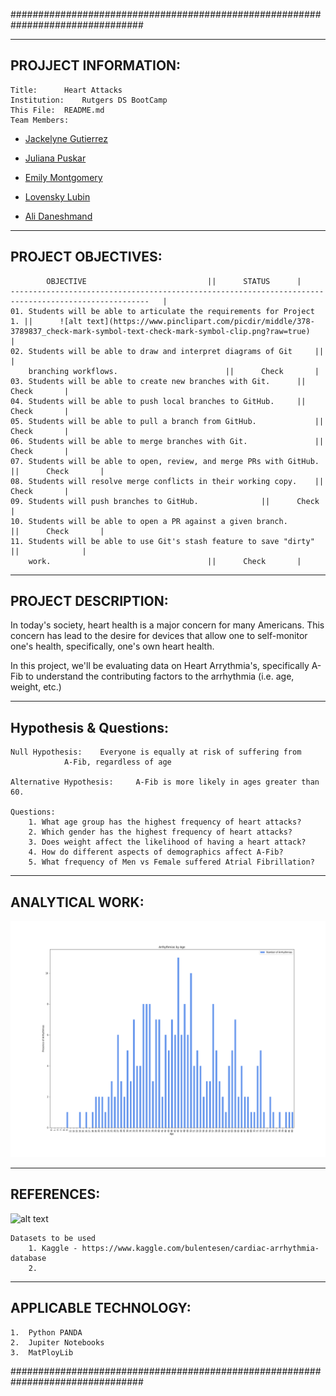 ################################################################################

---------------------
PROJJECT INFORMATION:
---------------------

	Title: 		Heart Attacks
	Institution: 	Rutgers DS BootCamp
	This File:	README.md
	Team Members:
- [Jackelyne Gutierrez](https://github.com/Jackelyneg)
		
- [Juliana Puskar](https://github.com/Anikraze)
		
- [Emily Montgomery](https://github.com/emilymmont)

- [Lovensky Lubin](https://github.com/Lubinl)

- [Ali Daneshmand](https://github.com/Almandiro)

-------------------
PROJECT OBJECTIVES:
-------------------

			OBJECTIVE					     	||		STATUS		|
	-----------------------------------------------------------------------------------------------------	|
	01. Students will be able to articulate the requirements for Project 1. ||		![alt text](https://www.pinclipart.com/picdir/middle/378-3789837_check-mark-symbol-text-check-mark-symbol-clip.png?raw=true)		|
	02. Students will be able to draw and interpret diagrams of Git 	||				|
	    branching workflows.						||		Check		|
	03. Students will be able to create new branches with Git.		||		Check		|
	04. Students will be able to push local branches to GitHub.		||		Check		|
	05. Students will be able to pull a branch from GitHub.		      	||		Check		|
	06. Students will be able to merge branches with Git.		      	||		Check		|
	07. Students will be able to open, review, and merge PRs with GitHub.   ||		Check		|
	08. Students will resolve merge conflicts in their working copy.	||		Check		|
	09. Students will push branches to GitHub.				||		Check		|
	10. Students will be able to open a PR against a given branch.	      	||		Check		|
	11. Students will be able to use Git's stash feature to save "dirty"    ||				|
	    work.							      	||		Check		|

--------------------
PROJECT DESCRIPTION:
--------------------

In today's society, heart health is a major concern for many Americans.  This 
concern has lead to the desire for devices that allow one to self-monitor one's
health, specifically, one's own heart health. 

In this project, we'll be evaluating data on Heart Arrythmia's, specifically A-Fib
to understand the contributing factors to the arrhythmia (i.e. age, weight, etc.)

-----------------------
Hypothesis & Questions:
-----------------------

	Null Hypothesis: 	Everyone is equally at risk of suffering from 
				A-Fib, regardless of age

	Alternative Hypothesis:  	A-Fib is more likely in ages greater than 60.

	Questions:
		1. What age group has the highest frequency of heart attacks?
		2. Which gender has the highest frequency of heart attacks?
		3. Does weight affect the likelihood of having a heart attack?
		4. How do different aspects of demographics affect A-Fib?
		5. What frequency of Men vs Female suffered Atrial Fibrillation?

----------------
ANALYTICAL WORK:
----------------



![alt text](https://github.com/Almandiro/Rutgers_DS_Project_1/blob/main/images/age_bar.png?raw=true)


-----------
REFERENCES:
-----------

![alt text](https://www.kaggle.com/static/images/site-logo.png?raw=true)

	Datasets to be used
		1. Kaggle - https://www.kaggle.com/bulentesen/cardiac-arrhythmia-database 
		2. 


----------------------
APPLICABLE TECHNOLOGY:
----------------------
	1.  Python PANDA
	2.  Jupiter Notebooks
	3.  MatPloyLib

################################################################################

